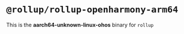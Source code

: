 # `@rollup/rollup-openharmony-arm64`

This is the **aarch64-unknown-linux-ohos** binary for `rollup`
